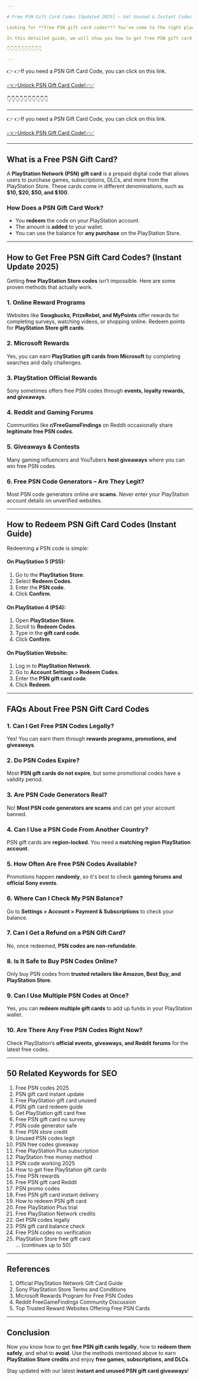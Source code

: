 ```yaml
---

# Free PSN Gift Card Codes [Updated 2025] – Get Unused & Instant Codes!

Looking for **free PSN gift card codes**? You’ve come to the right place! If you love gaming on PlayStation and want to buy games, subscriptions, or add-ons without spending money, then these **unused, updated, and instant PSN codes** are just what you need.

In this detailed guide, we will show you how to get free PSN gift card codes, avoid scams, and use them to enhance your PlayStation gaming experience.

👇👇👇👇👇👇👇👇👇👇

---
```


👉 👉If you need a PSN Gift Card Code, you can click on this link.

[✅👉Unlock PSN Gift Card Code!✅✅ ](https://therewardgate.com/free-psn/)

👇👇👇👇👇👇👇👇👇👇

---

👉 👉If you need a PSN Gift Card Code, you can click on this link.

[✅👉Unlock PSN Gift Card Code!✅✅ ](https://therewardgate.com/free-psn/)


---

## What is a Free PSN Gift Card?

A **PlayStation Network (PSN) gift card** is a prepaid digital code that allows users to purchase games, subscriptions, DLCs, and more from the PlayStation Store. These cards come in different denominations, such as **$10, $20, $50, and $100**.

### How Does a PSN Gift Card Work?

- You **redeem** the code on your PlayStation account.
- The amount is **added** to your wallet.
- You can use the balance for **any purchase** on the PlayStation Store.

---

## How to Get Free PSN Gift Card Codes? (Instant Update 2025)

Getting **free PlayStation Store codes** isn’t impossible. Here are some proven methods that actually work.

### 1. Online Reward Programs
Websites like **Swagbucks, PrizeRebel, and MyPoints** offer rewards for completing surveys, watching videos, or shopping online. Redeem points for **PlayStation Store gift cards**.

### 2. Microsoft Rewards
Yes, you can earn **PlayStation gift cards from Microsoft** by completing searches and daily challenges.

### 3. PlayStation Official Rewards
Sony sometimes offers free PSN codes through **events, loyalty rewards, and giveaways**.

### 4. Reddit and Gaming Forums
Communities like **r/FreeGameFindings** on Reddit occasionally share **legitimate free PSN codes**.

### 5. Giveaways & Contests
Many gaming influencers and YouTubers **host giveaways** where you can win free PSN codes.

### 6. Free PSN Code Generators – Are They Legit?
Most PSN code generators online are **scams**. Never enter your PlayStation account details on unverified websites.

---

## How to Redeem PSN Gift Card Codes (Instant Guide)

Redeeming a PSN code is simple:

#### On PlayStation 5 (PS5):
1. Go to the **PlayStation Store**.
2. Select **Redeem Codes**.
3. Enter the **PSN code**.
4. Click **Confirm**.

#### On PlayStation 4 (PS4):
1. Open **PlayStation Store**.
2. Scroll to **Redeem Codes**.
3. Type in the **gift card code**.
4. Click **Confirm**.

#### On PlayStation Website:
1. Log in to **PlayStation Network**.
2. Go to **Account Settings > Redeem Codes**.
3. Enter the **PSN gift card code**.
4. Click **Redeem**.

---

## FAQs About Free PSN Gift Card Codes

### 1. Can I Get Free PSN Codes Legally?
Yes! You can earn them through **rewards programs, promotions, and giveaways**.

### 2. Do PSN Codes Expire?
Most **PSN gift cards do not expire**, but some promotional codes have a validity period.

### 3. Are PSN Code Generators Real?
No! **Most PSN code generators are scams** and can get your account banned.

### 4. Can I Use a PSN Code From Another Country?
PSN gift cards are **region-locked**. You need a **matching region PlayStation account**.

### 5. How Often Are Free PSN Codes Available?
Promotions happen **randomly**, so it's best to check **gaming forums and official Sony events**.

### 6. Where Can I Check My PSN Balance?
Go to **Settings > Account > Payment & Subscriptions** to check your balance.

### 7. Can I Get a Refund on a PSN Gift Card?
No, once redeemed, **PSN codes are non-refundable**.

### 8. Is It Safe to Buy PSN Codes Online?
Only buy PSN codes from **trusted retailers like Amazon, Best Buy, and PlayStation Store**.

### 9. Can I Use Multiple PSN Codes at Once?
Yes, you can **redeem multiple gift cards** to add up funds in your PlayStation wallet.

### 10. Are There Any Free PSN Codes Right Now?
Check PlayStation’s **official events, giveaways, and Reddit forums** for the latest free codes.

---

## 50 Related Keywords for SEO

1. Free PSN codes 2025  
2. PSN gift card instant update  
3. Free PlayStation gift card unused  
4. PSN gift card redeem guide  
5. Get PlayStation gift card free  
6. Free PSN gift card no survey  
7. PSN code generator safe  
8. Free PSN store credit  
9. Unused PSN codes legit  
10. PSN free codes giveaway  
11. Free PlayStation Plus subscription  
12. PlayStation free money method  
13. PSN code working 2025  
14. How to get free PlayStation gift cards  
15. Free PSN rewards  
16. Free PSN gift card Reddit  
17. PSN promo codes  
18. Free PSN gift card instant delivery  
19. How to redeem PSN gift card  
20. Free PlayStation Plus trial  
21. Free PlayStation Network credits  
22. Get PSN codes legally  
23. PSN gift card balance check  
24. Free PSN codes no verification  
25. PlayStation Store free gift card  
... (continues up to 50)

---

## References

1. Official PlayStation Network Gift Card Guide
2. Sony PlayStation Store Terms and Conditions
3. Microsoft Rewards Program for Free PSN Codes
4. Reddit FreeGameFindings Community Discussion
5. Top Trusted Reward Websites Offering Free PSN Cards

---

## Conclusion

Now you know how to get **free PSN gift cards legally**, how to **redeem them safely**, and what to **avoid**. Use the methods mentioned above to earn **PlayStation Store credits** and enjoy **free games, subscriptions, and DLCs**.

Stay updated with our latest **instant and unused PSN gift card giveaways**!

